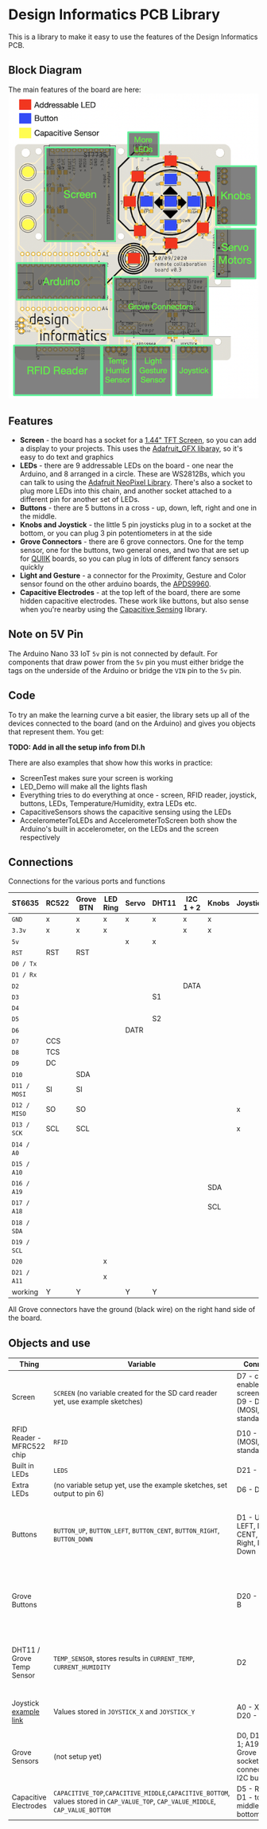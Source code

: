 # Design Informatics PCB Library

This is a library to make it easy to use the features of the Design Informatics PCB.

## Block Diagram

The main features of the board are here:
![Board Overview](BoardOverview.png)

## Features

-   **Screen** - the board has a socket for a [1.44" TFT Screen](https://www.adafruit.com/product/2088), so you can add a display to your projects. This uses the [Adafruit_GFX libaray](https://learn.adafruit.com/adafruit-gfx-graphics-library), so it's easy to do text and graphics
-   **LEDs** - there are 9 addressable LEDs on the board - one near the Arduino, and 8 arranged in a circle. These are WS2812Bs, which you can talk to using the [Adafruit NeoPixel Library](https://learn.adafruit.com/adafruit-neopixel-uberguide/arduino-library-use). There's also a socket to plug more LEDs into this chain, and another socket attached to a different pin for another set of LEDs.
-   **Buttons** - there are 5 buttons in a cross - up, down, left, right and one in the middle.
-   **Knobs and Joystick** - the little 5 pin joysticks plug in to a socket at the bottom, or you can plug  3 pin potentiometers in at the side
-   **Grove Connectors** - there are 6 grove connectors. One for the temp sensor, one for the buttons, two general ones, and two that are set up for [QUIIK](https://www.sparkfun.com/qwiic#products) boards, so you can plug in lots of different fancy sensors quickly
-   **Light and Gesture** - a connector for the Proximity, Gesture and Color sensor found on the other arduino boards, the [APDS9960](https://learn.adafruit.com/adafruit-apds9960-breakout).
-   **Capacitive Electrodes** - at the top left of the board, there are some hidden capacitive electrodes. These work like buttons, but also sense when you're nearby using the [Capacitive Sensing](https://playground.arduino.cc/Main/CapacitiveSensor/) library.

## Note on 5V Pin

The Arduino Nano 33 IoT `5v` pin is not connected by default. For components that draw power from the `5v` pin you must either bridge the tags on the underside of the Arduino or bridge the `VIN` pin to the `5v` pin.

## Code

To try an make the learning curve a bit easier, the library sets up all of the devices connected to the board (and on the Arduino) and gives you objects that represent them. You get:

 **TODO: Add in all the setup info from DI.h**

 There are also examples that show how this works in practice:

-   ScreenTest makes sure your screen is working
-   LED_Demo will make all the lights flash
-   Everything tries to do everything at once - screen, RFID reader, joystick, buttons, LEDs, Temperature/Humidity, extra LEDs etc.
-   CapacitiveSensors shows the capacitive sensing using the LEDs
-   AccelerometerToLEDs and AccelerometerToScreen both show the Arduino's built in accelerometer, on the LEDs and the screen respectively

## Connections

Connections for the various ports and functions
<!-- ![Connections](Connections.png) -->

| ST6635       | RC522 | Grove BTN | LED Ring | Servo | DHT11 | I2C 1 + 2 | Knobs | Joystick | Buttons | Builtin LED | Grove 1 | Grove 2 | Capacitive |      |
| ------------ | ----- | --------- | -------- | ----- | ----- | --------- | ----- | -------- | ------- | ----------- | ------- | ------- | ---------- | ---- |
| `GND`        | x     | x         | x        | x     | x     | x         | x     |          |         |             | x       | x       | x          |      |
| `3.3v`       | x     | x         | x        |       |       | x         | x     |          |         |             |         |         | x          |      |
| `5v`         |       |           |          | x     | x     |           |       |          |         |             | x       | x       |            |      |
| `RST`        | RST   | RST       |          |       |       |           |       |          |         |             |         |         |            |      |
| `D0 / Tx`    |       |           |          |       |       |           |       |          |         | x           |         | x       |            | Rcv1 |
| `D1 / Rx`    |       |           |          |       |       |           |       |          |         | x           |         | x       |            | Rcv2 |
| `D2`         |       |           |          |       |       | DATA      |       |          |         |             |         |         |            |      |
| `D3`         |       |           |          |       | S1    |           |       |          |         |             |         |         |            |      |
| `D4`         |       |           |          |       |       |           |       |          |         | x           |         |         |            |      |
| `D5`         |       |           |          |       | S2    |           |       |          |         |             |         |         |            | Rcv3 |
| `D6`         |       |           |          | DATR  |       |           |       |          |         |             |         |         |            | Send |
| `D7`         | CCS   |           |          |       |       |           |       |          |         |             |         |         |            |      |
| `D8`         | TCS   |           |          |       |       |           |       |          |         |             |         |         |            |      |
| `D9 `        | DC    |           |          |       |       |           |       |          |         |             |         |         |            |      |
| `D10`        |       | SDA       |          |       |       |           |       |          |         |             |         |         |            |      |
| `D11 / MOSI` | SI    | SI        |          |       |       |           |       |          |         |             |         |         |            |      |
| `D12 / MISO` | SO    | SO        |          |       |       |           |       | x        | x       |             |         |         |            |      |
| `D13 / SCK`  | SCL   | SCL       |          |       |       |           |       | x        | x       |             |         |         |            |      |
| `D14 / A0`   |       |           |          |       |       |           |       |          |         |             |         |         | x          |      |
| `D15 / A10`  |       |           |          |       |       |           |       |          |         | x           |         |         | x          |      |
| `D16 / A19`  |       |           |          |       |       |           | SDA   |          |         |             |         |         |            |      |
| `D17 / A18`  |       |           |          |       |       |           | SCL   |          |         |             |         |         |            |      |
| `D18 / SDA`  |       |           |          |       |       |           |       |          | x       | x           |         |         |            |      |
| `D19 / SCL`  |       |           |          |       |       |           |       |          |         |             | x       |         |            |      |
| `D20`        |       |           | x        |       |       |           |       |          |         |             |         |         |            |      |
| `D21 / A11`  |       |           | x        |       |       |           |       |          |         |             |         |         |            |      |
| working      | Y     | Y         |          | Y     | Y     |           |       |          |         |             |         |         |            |      |


All Grove connectors have the ground (black wire) on the right hand side of the board.

## Objects and use

| Thing                                                                                                             | Variable                                                                                                                           | Connections                                                                     | Library / Notes                                                                                                                                                                                                                            |
| ----------------------------------------------------------------------------------------------------------------- | ---------------------------------------------------------------------------------------------------------------------------------- | ------------------------------------------------------------------------------- | ------------------------------------------------------------------------------------------------------------------------------------------------------------------------------------------------------------------------------------------ |
| Screen                                                                                                            | `SCREEN` (no variable created for the SD card reader yet, use example sketches)                                                    | D7 - card reader enable, D8 - screen enable, D9 - DC (MOSI,MISO,SCK standard)   | [Adafruit_GFX libaray](https://learn.adafruit.com/adafruit-gfx-graphics-library)                                                                                                                                                           |
| RFID Reader - MFRC522 chip                                                                                        | `RFID`                                                                                                                             | D10 - SDA (MOSI,MISO,SCK standard)                                              | [MFRC522](https://github.com/miguelbalboa/rfid)                                                                                                                                                                                            |
| Built in LEDs                                                                                                     | `LEDS`                                                                                                                             | D21 - Data                                                                      | [Adafruit NeoPixel Library](https://learn.adafruit.com/adafruit-neopixel-uberguide/arduino-library-use)                                                                                                                                    |
| Extra LEDs                                                                                                        | (no variable setup yet, use the example sketches, set output to pin 6)                                                             | D6 - Data                                                                       | [Adafruit NeoPixel Library](https://learn.adafruit.com/adafruit-neopixel-uberguide/arduino-library-use)                                                                                                                                    |
| Buttons                                                                                                           | `BUTTON_UP`, `BUTTON_LEFT`, `BUTTON_CENT`, `BUTTON_RIGHT`, `BUTTON_DOWN`                                                           | D1 - UP, D17 - LEFT, D20 - CENT, D0 - Right, D4 - Down                          | [Bounce 2](https://github.com/thomasfredericks/Bounce2) (can read the buttons without the library, but it helps you to look for changes and just react to presses). Start with `startButtons()`, update in the loop with `updateButtons()` |
| Grove Buttons                                                                                                     |                                                                                                                                    | D20 - A, D21 - B                                                                | [Bounce 2](https://github.com/thomasfredericks/Bounce2) One button is twinned with the CENTRE button on the board, the other shares the builtin LED pin, so it'll stop the LEDs changing when you press it.                                |
| DHT11 / Grove Temp Sensor                                                                                         | `TEMP_SENSOR`, stores results in `CURRENT_TEMP`, `CURRENT_HUMIDITY`                                                                | D2                                                                              | [DHT Sensor Library](https://github.com/adafruit/DHT-sensor-library). Start with `startTemperature()`, update each loop with `updateTemperature()`. The Grove sensor is connected the same as the 4 pin TEMP socket.                       |
| Joystick [example link](https://www.banggood.com/PS2-Game-Joystick-Push-Button-Switch-Sensor-Module-p-76465.html) | Values stored in `JOYSTICK_X` and `JOYSTICK_Y`                                                                                     | A0 - X, A1 - Y, D20 - Click                                                     | Call `updateKnobs()` to read the joystick, otherwise `analogRead()` for x and y, Bounce for button.                                                                                                                                        |
| Grove Sensors                                                                                                     | (not setup yet)                                                                                                                    | D0, D1 - Grove 1; A19,A18 - Grove 2; Quiik sockets are connected to the I2C bus |                                                                                                                                                                                                                                            |
| Capacitive Electrodes                                                                                             | `CAPACITIVE_TOP`,`CAPACITIVE_MIDDLE`,`CAPACITIVE_BOTTOM`, values stored in `CAP_VALUE_TOP`, `CAP_VALUE_MIDDLE`, `CAP_VALUE_BOTTOM` | D5 - Return pin, D1 - top, D0 - middle, D4 - bottom                             | [Capacitive Sensing](https://playground.arduino.cc/Main/CapacitiveSensor/) library; call `updateCapacitiveSensors()` each loop to update values                                                                                            |
